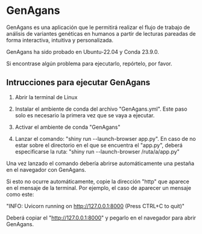# GenAgans
GenAgans es una aplicación que le permitirá realizar el flujo de trabajo de análisis de variantes genéticas en humanos a partir de lecturas pareadas de forma interactiva, intuitiva y personalizada.

GenAgans ha sido probado en Ubuntu-22.04 y Conda 23.9.0.

Si encontrase algún problema para ejecutarlo, repórtelo, por favor.

## Intrucciones para ejecutar GenAgans
1. Abrir la terminal de Linux

2. Instalar el ambiente de conda del archivo "GenAgans.yml". Este paso solo es necesario la primera vez que se vaya a ejecutar.

3. Activar el ambiente de conda "GenAgans"

4. Lanzar el comando: "shiny run --launch-browser app.py". En caso de no estar sobre el directorio en el que se encuentra el "app.py", deberá especificarse la ruta: "shiny run --launch-browser /ruta/a/app.py"

Una vez lanzado el comando debería abrirse automáticamente una pestaña en el navegador con GenAgans.

Si esto no ocurre automáticamente, copie la dirección "http" que aparece en el mensaje de la terminal. Por ejemplo, el caso de aparecer un mensaje como este:

"INFO:     Uvicorn running on http://127.0.0.1:8000 (Press CTRL+C to quit)"

Deberá copiar el "http://127.0.0.1:8000" y pegarlo en el navegador para abrir GenAgans.
